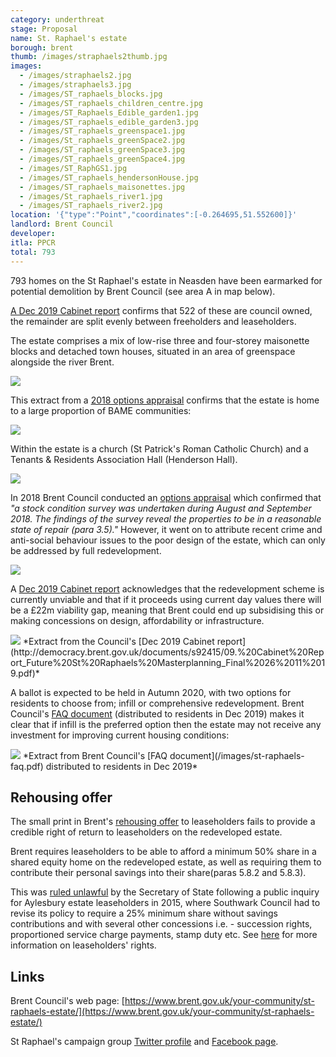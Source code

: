 ```yaml
---
category: underthreat
stage: Proposal
name: St. Raphael's estate
borough: brent
thumb: /images/straphaels2thumb.jpg
images:
  - /images/straphaels2.jpg
  - /images/straphaels3.jpg
  - /images/ST_raphaels_blocks.jpg
  - /images/ST_raphaels_children_centre.jpg
  - /images/ST_Raphaels_Edible_garden1.jpg
  - /images/ST_raphaels_edible_garden3.jpg
  - /images/ST_raphaels_greenspace1.jpg
  - /images/St_raphaels_greenSpace2.jpg
  - /images/ST_raphaels_greenSpace3.jpg
  - /images/ST_raphaels_greenSpace4.jpg
  - /images/ST_RaphGS1.jpg
  - /images/ST_raphaels_hendersonHouse.jpg
  - /images/ST_raphaels_maisonettes.jpg
  - /images/St_raphaels_river1.jpg
  - /images/ST_raphaels_river2.jpg
location: '{"type":"Point","coordinates":[-0.264695,51.552600]}'
landlord: Brent Council
developer:
itla: PPCR
total: 793
---
```

793 homes on the St Raphael's estate in Neasden have been earmarked for potential demolition by Brent Council (see area A in map below). 

[A Dec 2019 Cabinet report](http://democracy.brent.gov.uk/documents/s92415/09.%20Cabinet%20Report_Future%20St%20Raphaels%20Masterplanning_Final%2026%2011%2019.pdf) confirms that 522 of these are council owned, the remainder are split evenly between freeholders and leaseholders.

The estate comprises a mix of low-rise three and four-storey maisonette blocks and detached town houses, situated in an area of greenspace alongside the river Brent. 

<img src="/images/raphaelboundary.png" class="img-fluid rounded img-thumbnail">

This extract from a [2018 options appraisal](http://democracy.brent.gov.uk/documents/s74722/07.%20St%20Raphaels%20Estate%20Cabinet%20Report.pdf) confirms that the estate is home to a large proportion of BAME communities:

<img src="/images/bame.png" class="img-fluid rounded img-thumbnail">

Within the estate is a church (St Patrick's Roman Catholic Church) and a Tenants & Residents Association Hall (Henderson Hall).

<img src="/images/stpatrick.jpg" class="img-fluid rounded img-thumbnail">

In 2018 Brent Council conducted an [options appraisal](http://democracy.brent.gov.uk/documents/s74722/07.%20St%20Raphaels%20Estate%20Cabinet%20Report.pdf) which confirmed that _"a stock condition survey was undertaken during August and September 2018. The findings of the survey reveal the properties to be in a reasonable state of repair (para 3.5)."_ However, it went on to attribute recent crime and anti-social behaviour issues to the poor design of the estate, which can only be addressed by full redevelopment. 

<img src="/images/raphaelcrime.png" class="img-fluid rounded img-thumbnail">

A [Dec 2019 Cabinet report](http://democracy.brent.gov.uk/documents/s92415/09.%20Cabinet%20Report_Future%20St%20Raphaels%20Masterplanning_Final%2026%2011%2019.pdf) acknowledges that the redevelopment scheme is currently unviable and that if it proceeds using current day values there will be a £22m viability gap, meaning that Brent could end up subsidising this or making concessions on design, affordability or infrastructure.

<img src="/images/viabilitygap.png" class="img-fluid rounded img-thumbnail">
*Extract from the Council's [Dec 2019 Cabinet report](http://democracy.brent.gov.uk/documents/s92415/09.%20Cabinet%20Report_Future%20St%20Raphaels%20Masterplanning_Final%2026%2011%2019.pdf)*

A ballot is expected to be held in Autumn 2020, with two options for residents to choose from; infill or comprehensive redevelopment. Brent Council's [FAQ document](/images/st-raphaels-faq.pdf) (distributed to residents in Dec 2019) makes it clear that if infill is the preferred option then the estate may not receive any investment for improving current housing conditions:  

<img src="/images/st-raphaels-faq.png" class="img-fluid rounded img-thumbnail">
*Extract from Brent Council's [FAQ document](/images/st-raphaels-faq.pdf) distributed to residents in Dec 2019*

## Rehousing offer
The small print in Brent's [rehousing offer](http://democracy.brent.gov.uk/documents/s60550/Improving%20the%20Housing%20Offer%20for%20Tenants%20and%20Leaseholders.pdf) to leaseholders fails to provide a credible right of return to leaseholders on the redeveloped estate.

Brent requires leaseholders to be able to afford a minimum 50% share in a shared equity home on the redeveloped estate, as well as requiring them to contribute their personal savings into their share(paras 5.8.2 and 5.8.3).

This was [ruled unlawful](https://www.insidehousing.co.uk/news/news/javid-rejects-aylesbury-cpo-bid-on-human-rights-grounds-48078) by the Secretary of State following a public inquiry for Aylesbury estate leaseholders in 2015, where Southwark Council had to revise its policy to require a 25% minimum share without savings contributions and with several other concessions i.e. - succession rights, proportioned service charge payments, stamp duty etc. See [here](https://regenwatch.github.io/guide/#leaseholders) for more information on leaseholders' rights.

## Links
Brent Council's web page: [https://www.brent.gov.uk/your-community/st-raphaels-estate/](https://www.brent.gov.uk/your-community/st-raphaels-estate/)

St Raphael's campaign group [Twitter profile](https://twitter.com/StRaphaelsest) and [Facebook page](https://www.facebook.com/groups/2678710982/).

